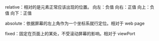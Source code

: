 relative：相对的是元素正常应该出现的位置。
向左：负值
向右：正值
向上：负值
向下：正值

absolute：依据屏幕的左上角作为一个坐标系就行定位。相对于 web page

fixed：固定在页面上的某处，不受滚动屏幕的影响。相对于 viewPort